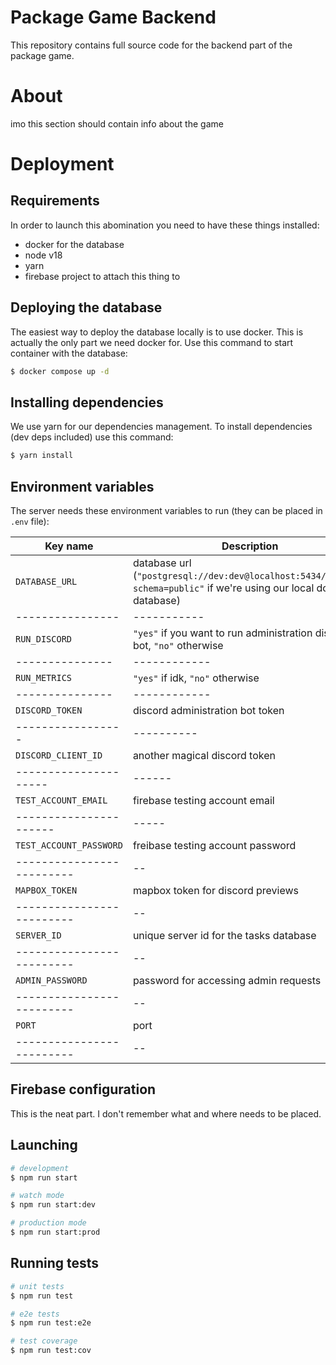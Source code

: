 # Package Game Backend

This repository contains full source code for the backend part of the package game.

# About

imo this section should contain info about the game

# Deployment

## Requirements

In order to launch this abomination you need to have these things installed:

- docker for the database
- node v18
- yarn
- firebase project to attach this thing to

## Deploying the database

The easiest way to deploy the database locally is to use docker. This is actually the only part we need docker for. Use this command to start container with the database:

```bash
$ docker compose up -d
```

## Installing dependencies

We use yarn for our dependencies management. To install dependencies (dev deps included) use this command:

```bash
$ yarn install
```

## Environment variables

The server needs these environment variables to run (they can be placed in `.env` file):

| Key name | Description |
---------- | -----------
| `DATABASE_URL` | database url (`"postgresql://dev:dev@localhost:5434/package?schema=public"` if we're using our local docker database)
---------------- | -----------
| `RUN_DISCORD` | `"yes"` if you want to run administration discord bot, `"no"` otherwise
--------------- | ------------
| `RUN_METRICS` | `"yes"` if idk, `"no"` otherwise
--------------- | ------------
| `DISCORD_TOKEN` | discord administration bot token
----------------- | ----------
| `DISCORD_CLIENT_ID` | another magical discord token
--------------------- | ------
| `TEST_ACCOUNT_EMAIL` | firebase testing account email
---------------------- | -----
| `TEST_ACCOUNT_PASSWORD` | freibase testing account password
------------------------- | --
| `MAPBOX_TOKEN` | mapbox token for discord previews
------------------------- | --
| `SERVER_ID` | unique server id for the tasks database
------------------------- | --
| `ADMIN_PASSWORD` | password for accessing admin requests
------------------------- | --
| `PORT` | port
------------------------- | --

## Firebase configuration

This is the neat part. I don't remember what and where needs to be placed.

## Launching

```bash
# development
$ npm run start

# watch mode
$ npm run start:dev

# production mode
$ npm run start:prod
```

## Running tests

```bash
# unit tests
$ npm run test

# e2e tests
$ npm run test:e2e

# test coverage
$ npm run test:cov
```
